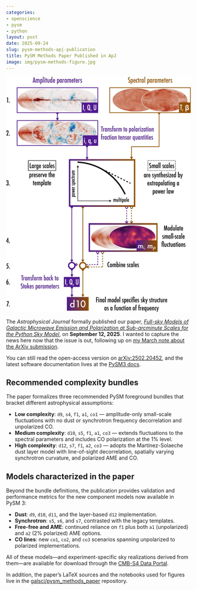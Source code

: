 ```yaml
---
categories:
- openscience
- pysm
- python
layout: post
date: 2025-09-24
slug: pysm-methods-apj-publication
title: PySM Methods Paper Published in ApJ
image: img/pysm-methods-figure.jpg
---
```


![Small-scale Galactic emission realizations from the PySM methods paper](img/pysm-methods-figure.jpg)

The *Astrophysical Journal* formally published our paper, [*Full-sky Models of Galactic Microwave Emission and Polarization at Sub-arcminute Scales for the Python Sky Model*](https://iopscience.iop.org/article/10.3847/1538-4357/adf212), on **September 12, 2025**. I wanted to capture the news here now that the issue is out, following up on [my March note about the ArXiv submission](./2025-03-03-paper-pysm-models.md).

You can still read the open-access version on [arXiv:2502.20452](https://arxiv.org/abs/2502.20452), and the latest software documentation lives at the [PySM3 docs](https://pysm3.readthedocs.io/).

## Recommended complexity bundles

The paper formalizes three recommended PySM foreground bundles that bracket different astrophysical assumptions:

- **Low complexity**: `d9`, `s4`, `f1`, `a1`, `co1` — amplitude-only small-scale fluctuations with no dust or synchrotron frequency decorrelation and unpolarized CO.
- **Medium complexity**: `d10`, `s5`, `f1`, `a1`, `co3` — extends fluctuations to the spectral parameters and includes CO polarization at the 1% level.
- **High complexity**: `d12`, `s7`, `f1`, `a2`, `co3` — adopts the Martínez-Solaeche dust layer model with line-of-sight decorrelation, spatially varying synchrotron curvature, and polarized AME and CO.

## Models characterized in the paper

Beyond the bundle definitions, the publication provides validation and performance metrics for the new component models now available in PySM 3:

- **Dust**: `d9`, `d10`, `d11`, and the layer-based `d12` implementation.
- **Synchrotron**: `s5`, `s6`, and `s7`, contrasted with the legacy templates.
- **Free-free and AME**: continued reliance on `f1` plus both `a1` (unpolarized) and `a2` (2% polarized) AME options.
- **CO lines**: new `co1`, `co2`, and `co3` scenarios spanning unpolarized to polarized implementations.

All of these models—and experiment-specific sky realizations derived from them—are available for download through the [CMB-S4 Data Portal](https://data.cmb-s4.org).

In addition, the paper’s LaTeX sources and the notebooks used for figures live in the [galsci/pysm_methods_paper](https://github.com/galsci/pysm_methods_paper) repository.

